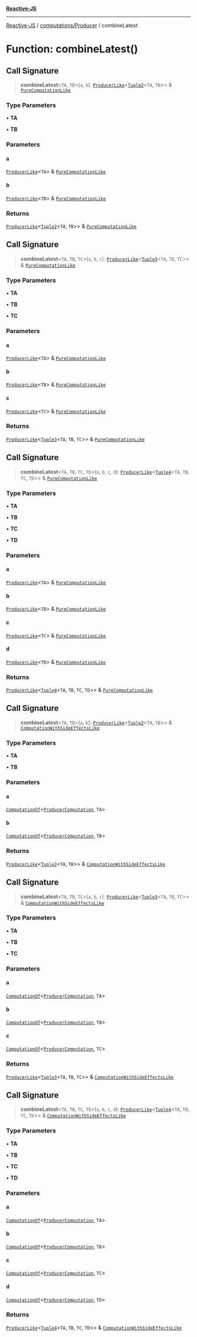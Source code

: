 [**Reactive-JS**](../../../README.md)

***

[Reactive-JS](../../../README.md) / [computations/Producer](../README.md) / combineLatest

# Function: combineLatest()

## Call Signature

> **combineLatest**\<`TA`, `TB`\>(`a`, `b`): [`ProducerLike`](../../interfaces/ProducerLike.md)\<[`Tuple2`](../../../functions/type-aliases/Tuple2.md)\<`TA`, `TB`\>\> & [`PureComputationLike`](../../interfaces/PureComputationLike.md)

### Type Parameters

• **TA**

• **TB**

### Parameters

#### a

[`ProducerLike`](../../interfaces/ProducerLike.md)\<`TA`\> & [`PureComputationLike`](../../interfaces/PureComputationLike.md)

#### b

[`ProducerLike`](../../interfaces/ProducerLike.md)\<`TB`\> & [`PureComputationLike`](../../interfaces/PureComputationLike.md)

### Returns

[`ProducerLike`](../../interfaces/ProducerLike.md)\<[`Tuple2`](../../../functions/type-aliases/Tuple2.md)\<`TA`, `TB`\>\> & [`PureComputationLike`](../../interfaces/PureComputationLike.md)

## Call Signature

> **combineLatest**\<`TA`, `TB`, `TC`\>(`a`, `b`, `c`): [`ProducerLike`](../../interfaces/ProducerLike.md)\<[`Tuple3`](../../../functions/type-aliases/Tuple3.md)\<`TA`, `TB`, `TC`\>\> & [`PureComputationLike`](../../interfaces/PureComputationLike.md)

### Type Parameters

• **TA**

• **TB**

• **TC**

### Parameters

#### a

[`ProducerLike`](../../interfaces/ProducerLike.md)\<`TA`\> & [`PureComputationLike`](../../interfaces/PureComputationLike.md)

#### b

[`ProducerLike`](../../interfaces/ProducerLike.md)\<`TB`\> & [`PureComputationLike`](../../interfaces/PureComputationLike.md)

#### c

[`ProducerLike`](../../interfaces/ProducerLike.md)\<`TC`\> & [`PureComputationLike`](../../interfaces/PureComputationLike.md)

### Returns

[`ProducerLike`](../../interfaces/ProducerLike.md)\<[`Tuple3`](../../../functions/type-aliases/Tuple3.md)\<`TA`, `TB`, `TC`\>\> & [`PureComputationLike`](../../interfaces/PureComputationLike.md)

## Call Signature

> **combineLatest**\<`TA`, `TB`, `TC`, `TD`\>(`a`, `b`, `c`, `d`): [`ProducerLike`](../../interfaces/ProducerLike.md)\<[`Tuple4`](../../../functions/type-aliases/Tuple4.md)\<`TA`, `TB`, `TC`, `TD`\>\> & [`PureComputationLike`](../../interfaces/PureComputationLike.md)

### Type Parameters

• **TA**

• **TB**

• **TC**

• **TD**

### Parameters

#### a

[`ProducerLike`](../../interfaces/ProducerLike.md)\<`TA`\> & [`PureComputationLike`](../../interfaces/PureComputationLike.md)

#### b

[`ProducerLike`](../../interfaces/ProducerLike.md)\<`TB`\> & [`PureComputationLike`](../../interfaces/PureComputationLike.md)

#### c

[`ProducerLike`](../../interfaces/ProducerLike.md)\<`TC`\> & [`PureComputationLike`](../../interfaces/PureComputationLike.md)

#### d

[`ProducerLike`](../../interfaces/ProducerLike.md)\<`TD`\> & [`PureComputationLike`](../../interfaces/PureComputationLike.md)

### Returns

[`ProducerLike`](../../interfaces/ProducerLike.md)\<[`Tuple4`](../../../functions/type-aliases/Tuple4.md)\<`TA`, `TB`, `TC`, `TD`\>\> & [`PureComputationLike`](../../interfaces/PureComputationLike.md)

## Call Signature

> **combineLatest**\<`TA`, `TB`\>(`a`, `b`): [`ProducerLike`](../../interfaces/ProducerLike.md)\<[`Tuple2`](../../../functions/type-aliases/Tuple2.md)\<`TA`, `TB`\>\> & [`ComputationWithSideEffectsLike`](../../interfaces/ComputationWithSideEffectsLike.md)

### Type Parameters

• **TA**

• **TB**

### Parameters

#### a

[`ComputationOf`](../../type-aliases/ComputationOf.md)\<[`ProducerComputation`](../interfaces/ProducerComputation.md), `TA`\>

#### b

[`ComputationOf`](../../type-aliases/ComputationOf.md)\<[`ProducerComputation`](../interfaces/ProducerComputation.md), `TB`\>

### Returns

[`ProducerLike`](../../interfaces/ProducerLike.md)\<[`Tuple2`](../../../functions/type-aliases/Tuple2.md)\<`TA`, `TB`\>\> & [`ComputationWithSideEffectsLike`](../../interfaces/ComputationWithSideEffectsLike.md)

## Call Signature

> **combineLatest**\<`TA`, `TB`, `TC`\>(`a`, `b`, `c`): [`ProducerLike`](../../interfaces/ProducerLike.md)\<[`Tuple3`](../../../functions/type-aliases/Tuple3.md)\<`TA`, `TB`, `TC`\>\> & [`ComputationWithSideEffectsLike`](../../interfaces/ComputationWithSideEffectsLike.md)

### Type Parameters

• **TA**

• **TB**

• **TC**

### Parameters

#### a

[`ComputationOf`](../../type-aliases/ComputationOf.md)\<[`ProducerComputation`](../interfaces/ProducerComputation.md), `TA`\>

#### b

[`ComputationOf`](../../type-aliases/ComputationOf.md)\<[`ProducerComputation`](../interfaces/ProducerComputation.md), `TB`\>

#### c

[`ComputationOf`](../../type-aliases/ComputationOf.md)\<[`ProducerComputation`](../interfaces/ProducerComputation.md), `TC`\>

### Returns

[`ProducerLike`](../../interfaces/ProducerLike.md)\<[`Tuple3`](../../../functions/type-aliases/Tuple3.md)\<`TA`, `TB`, `TC`\>\> & [`ComputationWithSideEffectsLike`](../../interfaces/ComputationWithSideEffectsLike.md)

## Call Signature

> **combineLatest**\<`TA`, `TB`, `TC`, `TD`\>(`a`, `b`, `c`, `d`): [`ProducerLike`](../../interfaces/ProducerLike.md)\<[`Tuple4`](../../../functions/type-aliases/Tuple4.md)\<`TA`, `TB`, `TC`, `TD`\>\> & [`ComputationWithSideEffectsLike`](../../interfaces/ComputationWithSideEffectsLike.md)

### Type Parameters

• **TA**

• **TB**

• **TC**

• **TD**

### Parameters

#### a

[`ComputationOf`](../../type-aliases/ComputationOf.md)\<[`ProducerComputation`](../interfaces/ProducerComputation.md), `TA`\>

#### b

[`ComputationOf`](../../type-aliases/ComputationOf.md)\<[`ProducerComputation`](../interfaces/ProducerComputation.md), `TB`\>

#### c

[`ComputationOf`](../../type-aliases/ComputationOf.md)\<[`ProducerComputation`](../interfaces/ProducerComputation.md), `TC`\>

#### d

[`ComputationOf`](../../type-aliases/ComputationOf.md)\<[`ProducerComputation`](../interfaces/ProducerComputation.md), `TD`\>

### Returns

[`ProducerLike`](../../interfaces/ProducerLike.md)\<[`Tuple4`](../../../functions/type-aliases/Tuple4.md)\<`TA`, `TB`, `TC`, `TD`\>\> & [`ComputationWithSideEffectsLike`](../../interfaces/ComputationWithSideEffectsLike.md)
